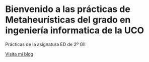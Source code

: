 # Bienvenido a las prácticas de Metaheurísticas del grado en ingeniería informatica de la UCO
Prácticas de la asignatura ED de 2º GII

[Visita mi blog](https://www.re-design.es)
